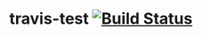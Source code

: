 # travis-test  [![Build Status](https://travis-ci.org/kaushal98/travis-test.svg?branch=master)](https://travis-ci.org/kaushal98/travis-test)
